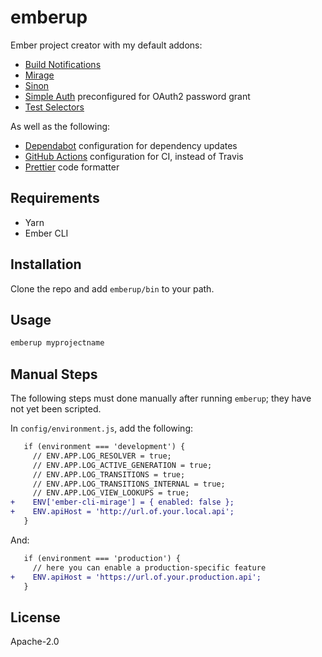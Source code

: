 # emberup

Ember project creator with my default addons:

- [Build Notifications][ember-cli-build-notifications]
- [Mirage][ember-cli-mirage]
- [Sinon][ember-sinon-qunit]
- [Simple Auth][ember-simple-auth] preconfigured for OAuth2 password grant
- [Test Selectors][ember-test-selectors]

As well as the following:

- [Dependabot][dependabot] configuration for dependency updates
- [GitHub Actions][github-actions] configuration for CI, instead of Travis
- [Prettier][prettier] code formatter

## Requirements

- Yarn
- Ember CLI

## Installation

Clone the repo and add `emberup/bin` to your path.

## Usage

```bash
emberup myprojectname
```

## Manual Steps

The following steps must done manually after running `emberup`; they have not yet been scripted.

In `config/environment.js`, add the following:

```diff
   if (environment === 'development') {
     // ENV.APP.LOG_RESOLVER = true;
     // ENV.APP.LOG_ACTIVE_GENERATION = true;
     // ENV.APP.LOG_TRANSITIONS = true;
     // ENV.APP.LOG_TRANSITIONS_INTERNAL = true;
     // ENV.APP.LOG_VIEW_LOOKUPS = true;
+    ENV['ember-cli-mirage'] = { enabled: false };
+    ENV.apiHost = 'http://url.of.your.local.api';
   }
```

And:

```diff
   if (environment === 'production') {
     // here you can enable a production-specific feature
+    ENV.apiHost = 'https://url.of.your.production.api';
   }
```

## License

Apache-2.0

[dependabot]: https://dependabot.com/
[ember-cli-build-notifications]: https://github.com/pdud/ember-cli-build-notifications#readme
[ember-cli-mirage]: https://ember-cli-mirage.com
[ember-simple-auth]: http://ember-simple-auth.com/
[ember-sinon-qunit]: https://github.com/elwayman02/ember-sinon-qunit
[ember-test-selectors]: https://github.com/simplabs/ember-test-selectors
[github-actions]: https://github.com/features/actions
[prettier]: https://prettier.io/
